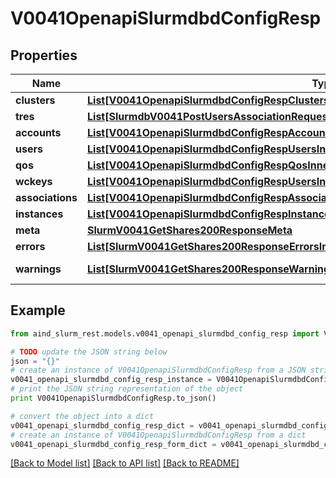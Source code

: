 # V0041OpenapiSlurmdbdConfigResp


## Properties

Name | Type | Description | Notes
------------ | ------------- | ------------- | -------------
**clusters** | [**List[V0041OpenapiSlurmdbdConfigRespClustersInner]**](V0041OpenapiSlurmdbdConfigRespClustersInner.md) | Clusters | [optional] 
**tres** | [**List[SlurmdbV0041PostUsersAssociationRequestAssociationConditionAssociationGrptresInner]**](SlurmdbV0041PostUsersAssociationRequestAssociationConditionAssociationGrptresInner.md) | TRES | [optional] 
**accounts** | [**List[V0041OpenapiSlurmdbdConfigRespAccountsInner]**](V0041OpenapiSlurmdbdConfigRespAccountsInner.md) | Accounts | [optional] 
**users** | [**List[V0041OpenapiSlurmdbdConfigRespUsersInner]**](V0041OpenapiSlurmdbdConfigRespUsersInner.md) | Users | [optional] 
**qos** | [**List[V0041OpenapiSlurmdbdConfigRespQosInner]**](V0041OpenapiSlurmdbdConfigRespQosInner.md) | QOS | [optional] 
**wckeys** | [**List[V0041OpenapiSlurmdbdConfigRespUsersInnerWckeysInner]**](V0041OpenapiSlurmdbdConfigRespUsersInnerWckeysInner.md) | WCKeys | [optional] 
**associations** | [**List[V0041OpenapiSlurmdbdConfigRespAssociationsInner]**](V0041OpenapiSlurmdbdConfigRespAssociationsInner.md) | Associations | [optional] 
**instances** | [**List[V0041OpenapiSlurmdbdConfigRespInstancesInner]**](V0041OpenapiSlurmdbdConfigRespInstancesInner.md) | Instances | [optional] 
**meta** | [**SlurmV0041GetShares200ResponseMeta**](SlurmV0041GetShares200ResponseMeta.md) |  | [optional] 
**errors** | [**List[SlurmV0041GetShares200ResponseErrorsInner]**](SlurmV0041GetShares200ResponseErrorsInner.md) | Query errors | [optional] 
**warnings** | [**List[SlurmV0041GetShares200ResponseWarningsInner]**](SlurmV0041GetShares200ResponseWarningsInner.md) | Query warnings | [optional] 

## Example

```python
from aind_slurm_rest.models.v0041_openapi_slurmdbd_config_resp import V0041OpenapiSlurmdbdConfigResp

# TODO update the JSON string below
json = "{}"
# create an instance of V0041OpenapiSlurmdbdConfigResp from a JSON string
v0041_openapi_slurmdbd_config_resp_instance = V0041OpenapiSlurmdbdConfigResp.from_json(json)
# print the JSON string representation of the object
print V0041OpenapiSlurmdbdConfigResp.to_json()

# convert the object into a dict
v0041_openapi_slurmdbd_config_resp_dict = v0041_openapi_slurmdbd_config_resp_instance.to_dict()
# create an instance of V0041OpenapiSlurmdbdConfigResp from a dict
v0041_openapi_slurmdbd_config_resp_form_dict = v0041_openapi_slurmdbd_config_resp.from_dict(v0041_openapi_slurmdbd_config_resp_dict)
```
[[Back to Model list]](../README.md#documentation-for-models) [[Back to API list]](../README.md#documentation-for-api-endpoints) [[Back to README]](../README.md)


